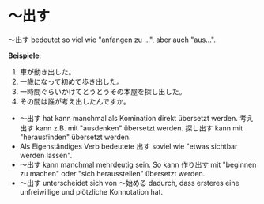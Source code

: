 # 〜出す

〜出す bedeutet so viel wie "anfangen zu ...", aber auch "aus...".

**Beispiele**:

1. 車が動き出した。
2. 一歳になって初めて歩き出した。
3. 一時間ぐらいかけてとうとうその本屋を探し出した。
4. その間は誰が考え出したんですか。

- 〜出す hat kann manchmal als Komination direkt übersetzt werden. 考え出す kann z.B. mit "ausdenken" übersetzt werden. 探し出す kann mit "herausfinden" übersetzt werden.
- Als Eigenständiges Verb bedeutete 出す soviel wie "etwas sichtbar werden lassen".
- 〜出す kann manchmal mehrdeutig sein. So kann 作り出す mit "beginnen zu machen" oder "sich  herausstellen" übersetzt werden.
- 〜出す unterscheidet sich von 〜始める dadurch, dass ersteres eine unfreiwillige und plötzliche Konnotation hat.
